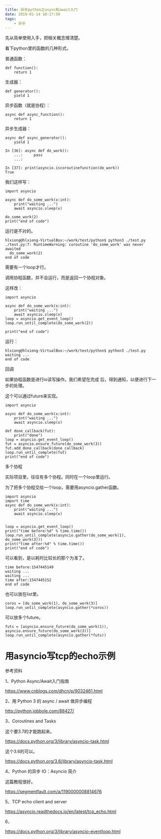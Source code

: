 ```yaml
---
title: 异步python之async和await入门
date: 2019-01-14 10:17:59
tags:
	- 异步
---
```




先从简单使用入手，把相关概念理清楚。

看下python里的函数的几种形式。

普通函数：

```
def function():
	return 1
```

生成器：

```
def generator():
	yield 1
```

异步函数（就是协程）：

```
async def async_function():
	return 1
```

异步生成器：

```
async def async_generator():
	yield 1
```



```
In [36]: async def do_work(): 
    ...:     pass 
    ...:                                             

In [37]: print(asyncio.iscoroutinefunction(do_work)) 
True
```



我们这样写：

```
import asyncio

async def do_some_work(x:int):
    print("waiting ...")
    await asyncio.sleep(x)

do_some_work(2)
print("end of code")
```

运行是不对的。

```
hlxiong@hlxiong-VirtualBox:~/work/test/python$ python3 ./test.py 
./test.py:7: RuntimeWarning: coroutine 'do_some_work' was never awaited
  do_some_work(2)
end of code
```

需要有一个loop才行。

调用协程函数，并不会运行，而是返回一个协程对象。

这样改：

```
import asyncio

async def do_some_work(x:int):
    print("waiting ...")
    await asyncio.sleep(x)
loop = asyncio.get_event_loop()
loop.run_until_complete(do_some_work(2))

print("end of code")
```

运行：

```
hlxiong@hlxiong-VirtualBox:~/work/test/python$ python3 ./test.py 
waiting ...
end of code
```



回调

如果协程函数是进行io读写操作。我们希望在完成 后，得到通知，以便进行下一步的处理。

这个可以通过future来实现。

```
import asyncio

async def do_some_work(x:int):
    print("waiting ...")
    await asyncio.sleep(x)

def done_callback(fut):
    print("done")
loop = asyncio.get_event_loop()
fut = asyncio.ensure_future(do_some_work(3))
fut.add_done_callback(done_callback)
loop.run_until_complete(fut)
print("end of code")
```



多个协程

实际项目里，往往有多个协程。同时在一个loop里运行。

为了把多个协程交给一个loop，需要用asyncio.gather函数。

```
import asyncio
import time
async def do_some_work(x:int):
    print("waiting ...")
    await asyncio.sleep(x)


loop = asyncio.get_event_loop()
print("time before:%d" % time.time())
loop.run_until_complete(asyncio.gather(do_some_work(1), do_some_work(3)))
print("time after:%d" % time.time())
print("end of code")
```

可以看到，是以耗时比较长的那个为准了。

```
time before:1547445149
waiting ...
waiting ...
time after:1547445152
end of code
```

也可以放在list里。

```
coros = [do_some_work(1), do_some_work(3)]
loop.run_until_complete(asyncio.gather(*coros))
```



可以放多个future。

```
futs = [asyncio.ensure_future(do_some_work(1)), asyncio.ensure_future(do_some_work(3))]
loop.run_until_complete(asyncio.gather(*futs))
```



# 用asyncio写tcp的echo示例



参考资料

1、Python Async/Await入门指南

https://www.cnblogs.com/dhcn/p/9032461.html

2、用 Python 3 的 async / await 做异步编程

http://python.jobbole.com/88427/

3、Coroutines and Tasks

这个要3.7的才能跑起来。

https://docs.python.org/3/library/asyncio-task.html

这个3.6的可以。

https://docs.python.org/3.6/library/asyncio-task.html

4、Python 的异步 IO：Asyncio 简介

这篇教程很好。

https://segmentfault.com/a/1190000008814676

5、TCP echo client and server

https://asyncio.readthedocs.io/en/latest/tcp_echo.html

6、

https://docs.python.org/3/library/asyncio-eventloop.html